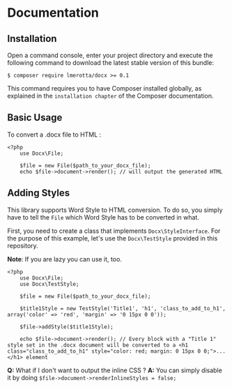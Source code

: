 # Documentation

## Installation

Open a command console, enter your project directory and execute the
following command to download the latest stable version of this bundle:

    $ composer require lmerotta/docx >= 0.1

This command requires you to have Composer installed globally, as explained
in the `installation chapter` of the Composer documentation.

## Basic Usage

To convert a .docx file to HTML :

    <?php
        use Docx\File;
        
        $file = new File($path_to_your_docx_file);
        echo $file->document->render(); // will output the generated HTML

## Adding Styles

This library supports Word Style to HTML conversion. To do so, you simply have to tell the `File` which Word Style has to be converted in what.

First, you need to create a class that implements `Docx\StyleInterface`. For the purpose of this example, let's use the `Docx\TestStyle` provided in this repository.

**Note**: If you are lazy you can use it, too.

    <?php
        use Docx\File;
        use Docx\TestStyle;
        
        $file = new File($path_to_your_docx_file);
        
        $title1Style = new TestStyle('Title1', 'h1', 'class_to_add_to_h1', array('color' => 'red', 'margin' => '0 15px 0 0'));
        
        $file->addStyle($title1Style);
        
        echo $file->document->render(); // Every block with a "Title 1" style set in the .docx document will be converted to a <h1 class="class_to_add_to_h1" style="color: red; margin: 0 15px 0 0;">...</h1> element
        
        
**Q:** What if I don't want to output the inline CSS ?
**A:** You can simply disable it by doing `$file->document->renderInlineStyles = false;`
